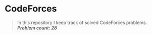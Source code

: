 # CodeForces

>In this repository I keep track of solved CodeForces problems. <br>
***Problem count: 28***
